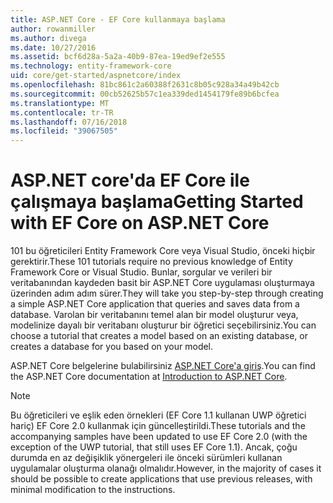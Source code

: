 ```yaml
---
title: ASP.NET Core - EF Core kullanmaya başlama
author: rowanmiller
ms.author: divega
ms.date: 10/27/2016
ms.assetid: bcf6d28a-5a2a-40b9-87ea-19ed9ef2e555
ms.technology: entity-framework-core
uid: core/get-started/aspnetcore/index
ms.openlocfilehash: 81bc861c2a60388f2631c8b05c928a34a49b42cb
ms.sourcegitcommit: 00cb52625b57c1ea339ded1454179fe89b6bcfea
ms.translationtype: MT
ms.contentlocale: tr-TR
ms.lasthandoff: 07/16/2018
ms.locfileid: "39067505"
---
```

# <a name="getting-started-with-ef-core-on-aspnet-core"></a><span data-ttu-id="61f07-102">ASP.NET core'da EF Core ile çalışmaya başlama</span><span class="sxs-lookup"><span data-stu-id="61f07-102">Getting Started with EF Core on ASP.NET Core</span></span>

<span data-ttu-id="61f07-103">101 bu öğreticileri Entity Framework Core veya Visual Studio, önceki hiçbir gerektirir.</span><span class="sxs-lookup"><span data-stu-id="61f07-103">These 101 tutorials require no previous knowledge of Entity Framework Core or Visual Studio.</span></span> <span data-ttu-id="61f07-104">Bunlar, sorgular ve verileri bir veritabanından kaydeden basit bir ASP.NET Core uygulaması oluşturmaya üzerinden adım adım sürer.</span><span class="sxs-lookup"><span data-stu-id="61f07-104">They will take you step-by-step through creating a simple ASP.NET Core application that queries and saves data from a database.</span></span> <span data-ttu-id="61f07-105">Varolan bir veritabanını temel alan bir model oluşturur veya, modelinize dayalı bir veritabanı oluşturur bir öğretici seçebilirsiniz.</span><span class="sxs-lookup"><span data-stu-id="61f07-105">You can choose a tutorial that creates a model based on an existing database, or creates a database for you based on your model.</span></span>

<span data-ttu-id="61f07-106">ASP.NET Core belgelerine bulabilirsiniz [ASP.NET Core'a giriş](/aspnet/core/).</span><span class="sxs-lookup"><span data-stu-id="61f07-106">You can find the ASP.NET Core documentation at [Introduction to ASP.NET Core](/aspnet/core/).</span></span>

> [!NOTE]  
> <span data-ttu-id="61f07-107">Bu öğreticileri ve eşlik eden örnekleri (EF Core 1.1 kullanan UWP öğretici hariç) EF Core 2.0 kullanmak için güncelleştirildi.</span><span class="sxs-lookup"><span data-stu-id="61f07-107">These tutorials and the accompanying samples have been updated to use EF Core 2.0 (with the exception of the UWP tutorial, that still uses EF Core 1.1).</span></span> <span data-ttu-id="61f07-108">Ancak, çoğu durumda en az değişiklik yönergeleri ile önceki sürümleri kullanan uygulamalar oluşturma olanağı olmalıdır.</span><span class="sxs-lookup"><span data-stu-id="61f07-108">However, in the majority of cases it should be possible to create applications that use previous releases, with minimal modification to the instructions.</span></span>
